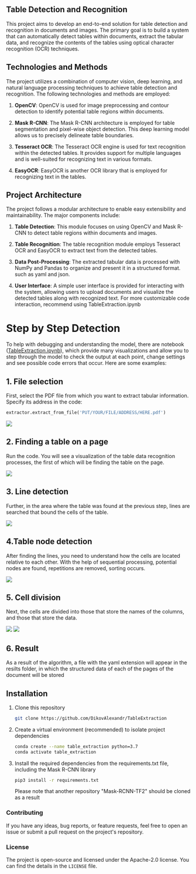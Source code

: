 ## Table Detection and Recognition

This project aims to develop an end-to-end solution for table detection and recognition in documents and images. The primary goal is to build a system that can automatically detect tables within documents, extract the tabular data, and recognize the contents of the tables using optical character recognition (OCR) techniques.

## Technologies and Methods

The project utilizes a combination of computer vision, deep learning, and natural language processing techniques to achieve table detection and recognition. The following technologies and methods are employed:

1. **OpenCV**: OpenCV is used for image preprocessing and contour detection to identify potential table regions within documents.

2. **Mask R-CNN**: The Mask R-CNN architecture is employed for table segmentation and pixel-wise object detection. This deep learning model allows us to precisely delineate table boundaries.

3. **Tesseract OCR**: The Tesseract OCR engine is used for text recognition within the detected tables. It provides support for multiple languages and is well-suited for recognizing text in various formats.

4. **EasyOCR**: EasyOCR is another OCR library that is employed for recognizing text in the tables.

## Project Architecture

The project follows a modular architecture to enable easy extensibility and maintainability. The major components include:

1. **Table Detection**: This module focuses on using OpenCV and Mask R-CNN to detect table regions within documents and images.

2. **Table Recognition**: The table recognition module employs Tesseract OCR and EasyOCR to extract text from the detected tables.

3. **Data Post-Processing**: The extracted tabular data is processed with NumPy and Pandas to organize and present it in a structured format. such as yaml and json.

4. **User Interface**: A simple user interface is provided for interacting with the system, allowing users to upload documents and visualize the detected tables along with recognized text. For more customizable code interaction, recommend using TableExtraction.ipynb


# Step by Step Detection
To help with debugging and understanding the model, there are notebook 
([TableExtraction.ipynb](TableExtraction/TableExtraction.ipynb)), which provide many visualizations and allow you to step through the model to check the output at each point, change settings and see possible code errors that occur. Here are some examples:

## 1. File selection
First, select the PDF file from which you want to extract tabular information. Specify its address in the code:
```python
extractor.extract_from_file('PUT/YOUR/FILE/ADDRESS/HERE.pdf')
```
![](assets/page.png)

## 2. Finding a table on a page
Run the code. You will see a visualization of the table data recognition processes, the first of which will be finding the table on the page.

![](assets/mask.png)

## 3. Line detection
Further, in the area where the table was found at the previous step, lines are searched that bound the cells of the table.

![](assets/lines.png)

## 4.Table node detection
After finding the lines, you need to understand how the cells are located relative to each other. With the help of sequential processing, potential nodes are found, repetitions are removed, sorting occurs.

![](assets/nodes.png)

## 5. Cell division
Next, the cells are divided into those that store the names of the columns, and those that store the data.

![](assets/header.png)
![](assets/records.png)

## 6. Result
As a result of the algorithm, a file with the yaml extension will appear in the resilts folder, in which the structured data of each of the pages of the document will be stored

## Installation

<!-- Отдельно склонировать репозиторий mask rcnn
проблема с numpy
pip3 install -r requirements.txt
прописал в requirements версии
надо установить Build tools for visual studio 
microsoft visual c++ 14.0 is required get it with build tools for visual studio https //visualstudio.microsoft.com/downloads/ 
сначала установил питон python=3.7
отдельно mrcnn==0.2
pip3 install -r requirements.txt --user
https://docs.wand-py.org/en/latest/guide/install.html#install-imagemagick_on-windows -->

1. Clone this repository
    ```bash
   git clone https://github.com/DikovAlexandr/TableExtraction
   ```
2. Create a virtual environment (recommended) to isolate project dependencies
   ```bash
   conda create --name table_extraction python=3.7
   conda activate table_extraction
   ```
3. Install the required dependencies from the requirements.txt file, including the Mask R-CNN library
   ```bash
   pip3 install -r requirements.txt
   ```
   Please note that another repository "Mask-RCNN-TF2" should be cloned as a result

### Contributing

If you have any ideas, bug reports, or feature requests, feel free to open an issue or submit a pull request on the project's repository.

### License
The project is open-source and licensed under the Apache-2.0 license. You can find the details in the `LICENSE` file.
